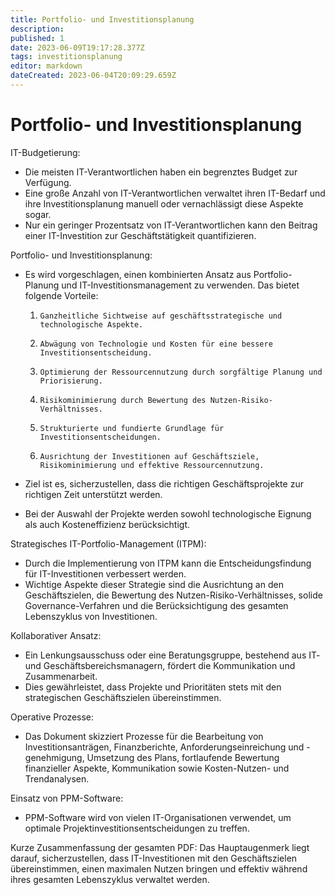 ```yaml
---
title: Portfolio- und Investitionsplanung
description: 
published: 1
date: 2023-06-09T19:17:28.377Z
tags: investitionsplanung
editor: markdown
dateCreated: 2023-06-04T20:09:29.659Z
---
```


# Portfolio- und Investitionsplanung

IT-Budgetierung:
- Die meisten IT-Verantwortlichen haben ein begrenztes Budget zur Verfügung.
- Eine große Anzahl von IT-Verantwortlichen verwaltet ihren IT-Bedarf und ihre Investitionsplanung manuell oder vernachlässigt diese Aspekte sogar.
- Nur ein geringer Prozentsatz von IT-Verantwortlichen kann den Beitrag einer IT-Investition zur Geschäftstätigkeit quantifizieren.

Portfolio- und Investitionsplanung:
- Es wird vorgeschlagen, einen kombinierten Ansatz aus Portfolio-Planung und IT-Investitionsmanagement zu verwenden. Das bietet folgende Vorteile:

	 1. 	Ganzheitliche Sichtweise auf geschäftsstrategische und technologische Aspekte.
	 1. 	Abwägung von Technologie und Kosten für eine bessere Investitionsentscheidung.
	 1. 	Optimierung der Ressourcennutzung durch sorgfältige Planung und Priorisierung.
	 1. 	Risikominimierung durch Bewertung des Nutzen-Risiko-Verhältnisses.
	 1. 	Strukturierte und fundierte Grundlage für Investitionsentscheidungen.
	 1. 	Ausrichtung der Investitionen auf Geschäftsziele, Risikominimierung und effektive Ressourcennutzung.

- Ziel ist es, sicherzustellen, dass die richtigen Geschäftsprojekte zur richtigen Zeit unterstützt werden.
- Bei der Auswahl der Projekte werden sowohl technologische Eignung als auch Kosteneffizienz berücksichtigt.

Strategisches IT-Portfolio-Management (ITPM):
- Durch die Implementierung von ITPM kann die Entscheidungsfindung für IT-Investitionen verbessert werden.
- Wichtige Aspekte dieser Strategie sind die Ausrichtung an den Geschäftszielen, die Bewertung des Nutzen-Risiko-Verhältnisses, solide Governance-Verfahren und die Berücksichtigung des gesamten Lebenszyklus von Investitionen.

Kollaborativer Ansatz:
- Ein Lenkungsausschuss oder eine Beratungsgruppe, bestehend aus IT- und Geschäftsbereichsmanagern, fördert die Kommunikation und Zusammenarbeit.
- Dies gewährleistet, dass Projekte und Prioritäten stets mit den strategischen Geschäftszielen übereinstimmen.

Operative Prozesse:
- Das Dokument skizziert Prozesse für die Bearbeitung von Investitionsanträgen, Finanzberichte, Anforderungseinreichung und -genehmigung, Umsetzung des Plans, fortlaufende Bewertung finanzieller Aspekte, Kommunikation sowie Kosten-Nutzen- und Trendanalysen.

Einsatz von PPM-Software:
- PPM-Software wird von vielen IT-Organisationen verwendet, um optimale Projektinvestitionsentscheidungen zu treffen.

Kurze Zusammenfassung der gesamten PDF:
Das Hauptaugenmerk liegt darauf, sicherzustellen, dass IT-Investitionen mit den Geschäftszielen übereinstimmen, einen maximalen Nutzen bringen und effektiv während ihres gesamten Lebenszyklus verwaltet werden.